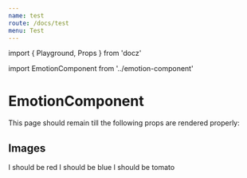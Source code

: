 ```yaml
---
name: test
route: /docs/test
menu: Test
---
```


import { Playground, Props } from 'docz'

import EmotionComponent from '../emotion-component'

# EmotionComponent

This page should remain till the following props are rendered properly:

<Props of={EmotionComponent} />

## Images

<Playground>
  <EmotionComponent>I should be red</EmotionComponent>
  <EmotionComponent color="blue">I should be blue</EmotionComponent>
  <EmotionComponent color="tomato">I should be tomato</EmotionComponent>
</Playground>
